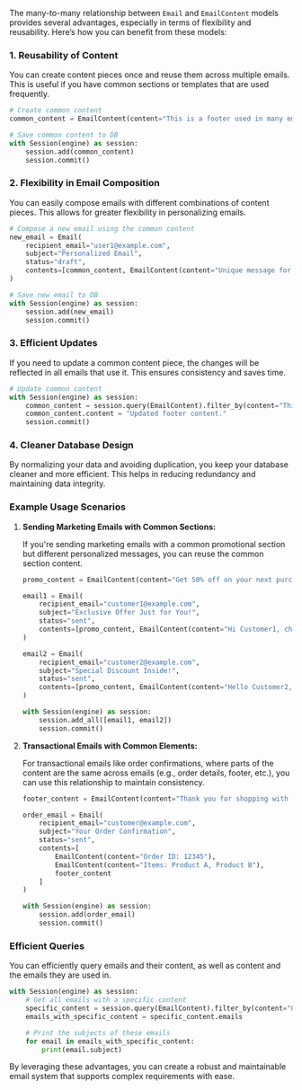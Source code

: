 The many-to-many relationship between `Email` and `EmailContent` models provides several advantages, especially in terms of flexibility and reusability. Here’s how you can benefit from these models:

### 1. Reusability of Content

You can create content pieces once and reuse them across multiple emails. This is useful if you have common sections or templates that are used frequently.

```python
# Create common content
common_content = EmailContent(content="This is a footer used in many emails.")

# Save common content to DB
with Session(engine) as session:
    session.add(common_content)
    session.commit()
```

### 2. Flexibility in Email Composition

You can easily compose emails with different combinations of content pieces. This allows for greater flexibility in personalizing emails.

```python
# Compose a new email using the common content
new_email = Email(
    recipient_email="user1@example.com",
    subject="Personalized Email",
    status="draft",
    contents=[common_content, EmailContent(content="Unique message for User1.")]
)

# Save new email to DB
with Session(engine) as session:
    session.add(new_email)
    session.commit()
```

### 3. Efficient Updates

If you need to update a common content piece, the changes will be reflected in all emails that use it. This ensures consistency and saves time.

```python
# Update common content
with Session(engine) as session:
    common_content = session.query(EmailContent).filter_by(content="This is a footer used in many emails.").first()
    common_content.content = "Updated footer content."
    session.commit()
```

### 4. Cleaner Database Design

By normalizing your data and avoiding duplication, you keep your database cleaner and more efficient. This helps in reducing redundancy and maintaining data integrity.

### Example Usage Scenarios

1. **Sending Marketing Emails with Common Sections:**

   If you're sending marketing emails with a common promotional section but different personalized messages, you can reuse the common section content.

   ```python
   promo_content = EmailContent(content="Get 50% off on your next purchase!")

   email1 = Email(
       recipient_email="customer1@example.com",
       subject="Exclusive Offer Just for You!",
       status="sent",
       contents=[promo_content, EmailContent(content="Hi Customer1, check out our new products.")]
   )

   email2 = Email(
       recipient_email="customer2@example.com",
       subject="Special Discount Inside!",
       status="sent",
       contents=[promo_content, EmailContent(content="Hello Customer2, don't miss our special offer.")]
   )

   with Session(engine) as session:
       session.add_all([email1, email2])
       session.commit()
   ```

2. **Transactional Emails with Common Elements:**

   For transactional emails like order confirmations, where parts of the content are the same across emails (e.g., order details, footer, etc.), you can use this relationship to maintain consistency.

   ```python
   footer_content = EmailContent(content="Thank you for shopping with us!")

   order_email = Email(
       recipient_email="customer@example.com",
       subject="Your Order Confirmation",
       status="sent",
       contents=[
           EmailContent(content="Order ID: 12345"),
           EmailContent(content="Items: Product A, Product B"),
           footer_content
       ]
   )

   with Session(engine) as session:
       session.add(order_email)
       session.commit()
   ```

### Efficient Queries

You can efficiently query emails and their content, as well as content and the emails they are used in.

```python
with Session(engine) as session:
    # Get all emails with a specific content
    specific_content = session.query(EmailContent).filter_by(content="Get 50% off on your next purchase!").first()
    emails_with_specific_content = specific_content.emails

    # Print the subjects of these emails
    for email in emails_with_specific_content:
        print(email.subject)
```

By leveraging these advantages, you can create a robust and maintainable email system that supports complex requirements with ease.
